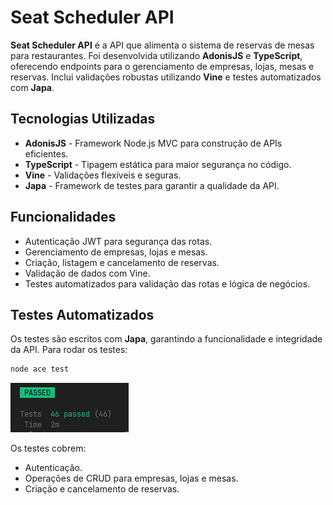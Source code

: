 # Seat Scheduler API

**Seat Scheduler API** é a API que alimenta o sistema de reservas de mesas para restaurantes. Foi desenvolvida utilizando **AdonisJS** e **TypeScript**, oferecendo endpoints para o gerenciamento de empresas, lojas, mesas e reservas. Inclui validações robustas utilizando **Vine** e testes automatizados com **Japa**.

## Tecnologias Utilizadas
- **AdonisJS** - Framework Node.js MVC para construção de APIs eficientes.
- **TypeScript** - Tipagem estática para maior segurança no código.
- **Vine** - Validações flexíveis e seguras.
- **Japa** - Framework de testes para garantir a qualidade da API.

## Funcionalidades
- Autenticação JWT para segurança das rotas.
- Gerenciamento de empresas, lojas e mesas.
- Criação, listagem e cancelamento de reservas.
- Validação de dados com Vine.
- Testes automatizados para validação das rotas e lógica de negócios.

## Testes Automatizados
Os testes são escritos com **Japa**, garantindo a funcionalidade e integridade da API. Para rodar os testes:

```bash
node ace test
```

![Tests](app/readme/tests.png)

Os testes cobrem:
- Autenticação.
- Operações de CRUD para empresas, lojas e mesas.
- Criação e cancelamento de reservas.

